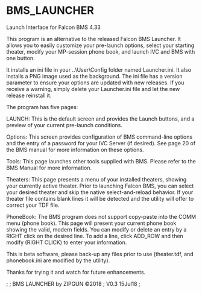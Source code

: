# BMS_LAUNCHER
Launch Interface for Falcon BMS 4.33

This program is an alternative to the released Falcon BMS Launcher.  It allows you to easily customize your pre-launch options, select your starting theater, modify your MP-session phone book, and launch IVC and BMS with one button.

It installs an ini file in your ..\User\Config folder named Launcher.ini.  It also installs a PNG image used as the background.  The ini file has a version parameter to ensure your options are updated with new releases.  If you receive a warning, simply delete your Launcher.ini file and let the new release reinstall it.

The program has five pages:

LAUNCH: This is the default screen and provides the Launch buttons, and a preview of your current pre-launch conditions.

Options: This screen provides configuration of BMS command-line options and the entry of a password for your IVC Server (if desired). See page 20 of the BMS manual for more information on these options.

Tools: This page launches other tools supplied with BMS.  Please refer to the BMS Manual for more information.

Theaters: This page presents a menu of your installed theaters, showing your currently active theater.  Prior to launching Falcon BMS, you can select your desired theater and skip the native select-and-reload behavior. If your theater file contains blank lines it will be detected and the utility will offer to correct your TDF file.

PhoneBook: The BMS program does not support copy-paste into the COMM menu (phone book). This page will present your current phone book showing the valid, modern fields.  You can modify or delete an entry by a RIGHT click on the desired line. To add a line, click ADD_ROW and then modify (RIGHT CLICK) to enter your information.

This is beta software, please back-up any files prior to use (theater.tdf, and phonebook.ini are modified by the utility).

Thanks for trying it and watch for future enhancements.

;
;   BMS LAUNCHER by ZIPGUN  ©2018
;	V0.3	15Jul18
;
